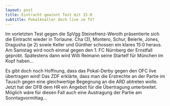 ```yaml
---
layout: post
title: Eintracht gewinnt Test mit 15-0
subtitle: Pokalknaller doch live im TV?
---
```


Im vorletzten Test gegen die SpVgg Steinefrenz-Weroth präsentierte sich die Eintracht wieder in Torlaune. Cha (3), Montero, Schur, Beierle, Jones, Dragusha (je 2) sowie Keller und Günther schossen ein klares 15:0 heraus. Am Samstag wird noch einmal gegen den 1. FC Nürnberg der Ernstfall geprobt. Spätestens dann wird Willi Reimann seine Startelf für München im Kopf haben...

Es gibt doch noch Hoffnung, dass das Pokal-Derby gegen den OFC live übertragen wird! Das ZDF erklärte, dass man die Erstrechte an der Partie im Tausch gegen eine gleichwertige Begegnung an die ARD abtreten wolle. Jetzt hat der DFB dem HR ein Angebot für die Übertragung unterbreitet. Möglich wäre für diesen Fall auch eine Austragung der Partie am Sonntagvormittag...
